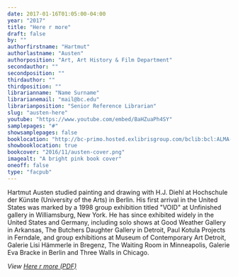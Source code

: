 ```yaml
---
date: 2017-01-16T01:05:00-04:00
year: "2017"
title: "Here r more"
draft: false
by: ""
authorfirstname: "Hartmut"
authorlastname: "Austen"
authorposition: "Art, Art History & Film Department"
secondauthor: ""
secondposition: ""
thirdauthor: ""
thirdposition: ""
librarianname: "Name Surname"
librarianemail: "mail@bc.edu"
librarianposition: "Senior Reference Librarian"
slug: "austen-here"
youtube: "https://www.youtube.com/embed/BaHZuaPh4SY"
samplepages: "#"
showsamplepages: false
booklocation: "http://bc-primo.hosted.exlibrisgroup.com/bclib:bcl:ALMA-BC21463147960001021"
showbooklocation: true
bookcover: "2016/11/austen-cover.png"
imagealt: "A bright pink book cover"
oneoff: false
type: "facpub"
---
```


Hartmut Austen studied painting and drawing with H.J. Diehl at Hochschule der K&uuml;nste (University of the Arts) in Berlin. His first arrival in the United States was marked by a 1998 group exhibition titled "VOID" at Unfinished gallery in Williamsburg, New York. He has since exhibited widely in the United States and Germany, including solo shows at Good Weather Gallery in Arkansas, The Butchers Daughter Gallery in Detroit, Paul Kotula Projects in Ferndale, and group exhibitions at Museum of Contemporary Art Detroit, Galerie Lisi H&auml;mmerle in Bregenz, The Waiting Room in Minneapolis, Galerie Eva Bracke in Berlin and Three Walls in Chicago.

<em>View <a href="https://library.bc.edu/images/facpub/2016/11/austen-here-r-more.pdf">Here r more (PDF)</a> </em>
